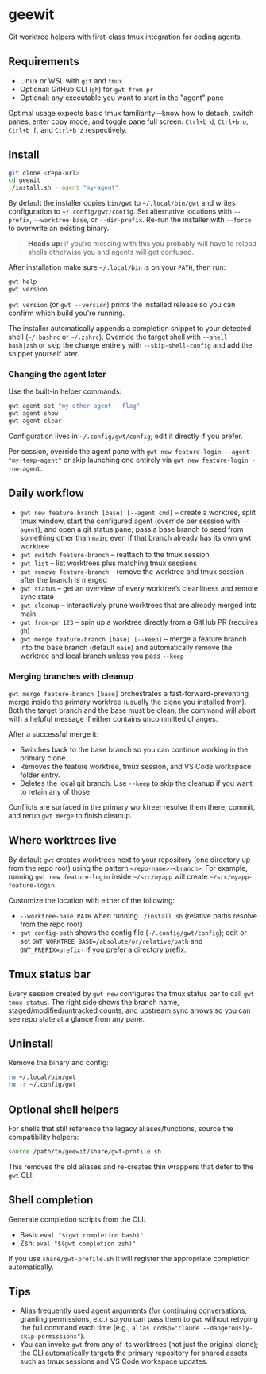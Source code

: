 # geewit

Git worktree helpers with first-class tmux integration for coding agents.

## Requirements
- Linux or WSL with `git` and `tmux`
- Optional: GitHub CLI (`gh`) for `gwt from-pr`
- Optional: any executable you want to start in the "agent" pane

Optimal usage expects basic tmux familiarity—know how to detach, switch panes, enter copy mode, and toggle pane full screen: `Ctrl+b d`, `Ctrl+b o`, `Ctrl+b [`, and `Ctrl+b z` respectively.

## Install
```bash
git clone <repo-url>
cd geewit
./install.sh --agent "my-agent"
```

By default the installer copies `bin/gwt` to `~/.local/bin/gwt` and writes configuration to `~/.config/gwt/config`. Set alternative locations with `--prefix`, `--worktree-base`, or `--dir-prefix`. Re-run the installer with `--force` to overwrite an existing binary.

> **Heads up:** if you're messing with this you probably will have to reload shells otherwise you and agents will get confused.

After installation make sure `~/.local/bin` is on your `PATH`, then run:
```bash
gwt help
gwt version
```

`gwt version` (or `gwt --version`) prints the installed release so you can confirm which build you're running.

The installer automatically appends a completion snippet to your detected shell (`~/.bashrc` or `~/.zshrc`). Override the target shell with `--shell bash|zsh` or skip the change entirely with `--skip-shell-config` and add the snippet yourself later.

### Changing the agent later
Use the built-in helper commands:
```bash
gwt agent set "my-other-agent --flag"
gwt agent show
gwt agent clear
```
Configuration lives in `~/.config/gwt/config`; edit it directly if you prefer.

Per session, override the agent pane with `gwt new feature-login --agent "my-temp-agent"` or skip launching one entirely via `gwt new feature-login --no-agent`.

## Daily workflow
- `gwt new feature-branch [base] [--agent cmd]` – create a worktree, split tmux window, start the configured agent (override per session with `--agent`), and open a git status pane; pass a base branch to seed from something other than `main`, even if that branch already has its own gwt worktree
- `gwt switch feature-branch` – reattach to the tmux session
- `gwt list` – list worktrees plus matching tmux sessions
- `gwt remove feature-branch` – remove the worktree and tmux session after the branch is merged
- `gwt status` – get an overview of every worktree’s cleanliness and remote sync state
- `gwt cleanup` – interactively prune worktrees that are already merged into main
- `gwt from-pr 123` – spin up a worktree directly from a GitHub PR (requires `gh`)
- `gwt merge feature-branch [base] [--keep]` – merge a feature branch into the base branch (default `main`) and automatically remove the worktree and local branch unless you pass `--keep`

### Merging branches with cleanup
`gwt merge feature-branch [base]` orchestrates a fast-forward-preventing merge inside the primary worktree (usually the clone you installed from). Both the target branch and the base must be clean; the command will abort with a helpful message if either contains uncommitted changes.

After a successful merge it:
- Switches back to the base branch so you can continue working in the primary clone.
- Removes the feature worktree, tmux session, and VS Code workspace folder entry.
- Deletes the local git branch. Use `--keep` to skip the cleanup if you want to retain any of those.

Conflicts are surfaced in the primary worktree; resolve them there, commit, and rerun `gwt merge` to finish cleanup.

## Where worktrees live
By default `gwt` creates worktrees next to your repository (one directory up from the repo root) using the pattern `<repo-name>-<branch>`. For example, running `gwt new feature-login` inside `~/src/myapp` will create `~/src/myapp-feature-login`.

Customize the location with either of the following:
- `--worktree-base PATH` when running `./install.sh` (relative paths resolve from the repo root)
- `gwt config-path` shows the config file (`~/.config/gwt/config`); edit or set `GWT_WORKTREE_BASE=/absolute/or/relative/path` and `GWT_PREFIX=prefix-` if you prefer a directory prefix.

## Tmux status bar
Every session created by `gwt new` configures the tmux status bar to call `gwt tmux-status`. The right side shows the branch name, staged/modified/untracked counts, and upstream sync arrows so you can see repo state at a glance from any pane.

## Uninstall
Remove the binary and config:
```bash
rm ~/.local/bin/gwt
rm -r ~/.config/gwt
```

## Optional shell helpers
For shells that still reference the legacy aliases/functions, source the compatibility helpers:
```bash
source /path/to/geewit/share/gwt-profile.sh
```
This removes the old aliases and re-creates thin wrappers that defer to the `gwt` CLI.

## Shell completion
Generate completion scripts from the CLI:
- Bash: `eval "$(gwt completion bash)"`
- Zsh: `eval "$(gwt completion zsh)"`

If you use `share/gwt-profile.sh` it will register the appropriate completion automatically.

## Tips
- Alias frequently used agent arguments (for continuing conversations, granting permissions, etc.) so you can pass them to `gwt` without retyping the full command each time (e.g., `alias ccdsp="claude --dangerously-skip-permissions"`).
- You can invoke `gwt` from any of its worktrees (not just the original clone); the CLI automatically targets the primary repository for shared assets such as tmux sessions and VS Code workspace updates.
